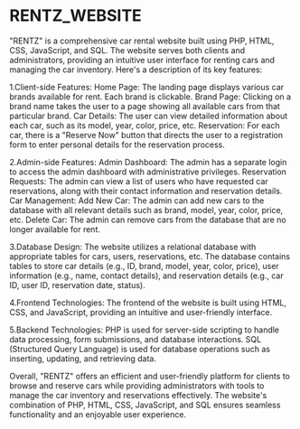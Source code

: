 # RENTZ_WEBSITE
"RENTZ" is a comprehensive car rental website built using PHP, HTML, CSS, JavaScript, and SQL. The website serves both clients and administrators, providing an intuitive user interface for renting cars and managing the car inventory.
Here's a description of its key features:


1.Client-side Features:
Home Page: The landing page displays various car brands available for rent. Each brand is clickable.
Brand Page: Clicking on a brand name takes the user to a page showing all available cars from that particular brand.
Car Details: The user can view detailed information about each car, such as its model, year, color, price, etc.
Reservation: For each car, there is a "Reserve Now" button that directs the user to a registration form to enter personal details for the reservation process.

2.Admin-side Features:
Admin Dashboard: The admin has a separate login to access the admin dashboard with administrative privileges.
Reservation Requests: The admin can view a list of users who have requested car reservations, along with their contact information and reservation details.
Car Management:
Add New Car: The admin can add new cars to the database with all relevant details such as brand, model, year, color, price, etc.
Delete Car: The admin can remove cars from the database that are no longer available for rent.

3.Database Design:
The website utilizes a relational database with appropriate tables for cars, users, reservations, etc.
The database contains tables to store car details (e.g., ID, brand, model, year, color, price), user information (e.g., name, contact details), and reservation details (e.g., car ID, user ID, reservation date, status).

4.Frontend Technologies:
The frontend of the website is built using HTML, CSS, and JavaScript, providing an intuitive and user-friendly interface.

5.Backend Technologies:
PHP is used for server-side scripting to handle data processing, form submissions, and database interactions.
SQL (Structured Query Language) is used for database operations such as inserting, updating, and retrieving data.

Overall, "RENTZ" offers an efficient and user-friendly platform for clients to browse and reserve cars while providing administrators with tools to manage the car inventory and reservations effectively. The website's combination of PHP, HTML, CSS, JavaScript, and SQL ensures seamless functionality and an enjoyable user experience.
